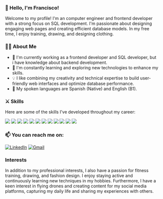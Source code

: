 ### 👋 Hello, I'm Francisco! 

Welcome to my profile! I'm an computer engineer and frontend developer with a strong focus on SQL development. I'm passionate about designing engaging web pages and creating efficient database models. In my free time, I enjoy training, drawing, and designing clothing.

### 👨‍💻 About Me

- 💼 I'm currently working as a frontend developer and SQL developer, but i have knowledge about backend development.
- 🌱 I'm constantly learning and exploring new technologies to enhance my skills.
- 💡 I like combining my creativity and technical expertise to build user-friendly web interfaces and optimize database performance.
- :speech_balloon: My spoken languages are Spanish (Native) and English (B1).

### ⚔️ Skills

Here are some of the skills I've developed throughout my career:

![](https://img.shields.io/badge/JavaScript-F7DF1E?style=for-the-badge&logo=javascript&logoColor=black)
![](https://img.shields.io/badge/TypeScript-007ACC?style=for-the-badge&logo=typescript&logoColor=white)
![](https://img.shields.io/badge/HTML5-E34F26?style=for-the-badge&logo=html5&logoColor=white)
![](https://img.shields.io/badge/CSS3-1572B6?style=for-the-badge&logo=css3&logoColor=white)
![](https://img.shields.io/badge/Node.js-43853D?style=for-the-badge&logo=node.js&logoColor=white)
![](https://img.shields.io/badge/Express.js-404D59?style=for-the-badge)
![](https://img.shields.io/badge/React-20232A?style=for-the-badge&logo=react&logoColor=61DAFB)
![](https://img.shields.io/badge/React_Native-20232A?style=for-the-badge&logo=react&logoColor=61DAFB)
![](https://img.shields.io/badge/Angular-DD0031?style=for-the-badge&logo=angular&logoColor=white)
![](https://img.shields.io/badge/Material--UI-0081CB?style=for-the-badge&logo=material-ui&logoColor=white)
![](https://img.shields.io/badge/PostgreSQL-316192?style=for-the-badge&logo=postgresql&logoColor=white)
![](https://img.shields.io/badge/MongoDB-4EA94B?style=for-the-badge&logo=mongodb&logoColor=white)

### 📫 You can reach me on: 
<a href="https://www.linkedin.com/in/francisco-mendoza-b30933245/"><img alt="LinkedIn" src="https://img.shields.io/badge/LinkedIn-0077B5?style=for-the-badge&logo=linkedin&logoColor=white"/></a> 
<a href="mailto:fmbalza1@gmail.com"><img alt="Gmail" src="https://img.shields.io/badge/Gmail-D14836?style=for-the-badge&logo=gmail&logoColor=white" /></a>


### Interests

In addition to my professional interests, I also have a passion for fitness training, drawing, and fashion design. I enjoy staying active and continuously learning new techniques in my hobbies. Furthermore, I have a keen interest in flying drones and creating content for my social media platforms, capturing my daily life and sharing my experiences with others.
